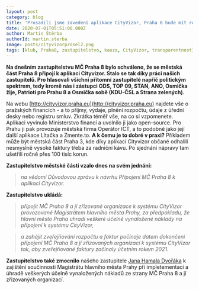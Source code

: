 ```yaml
---
layout: post
category: blog
title: 'Prosadili jsme zavedení aplikace CityVizor, Praha 8 bude mít rozklikávací rozpočet'
date: 2020-07-01T05:51:00.000Z
author: Martin Štěrba
authorId: martin.sterba
image: posts/cityvizorprosel2.png
tags: [klub, Praha8, zastupitelstvo, kauza, CityVizor, transparentnost]
---
```


**Na dnešním zastupitelstvu MČ Praha 8 bylo schváleno, že se městská část Praha 8 připojí k aplikaci Cityvizor. Stalo se tak díky práci našich zastupitelů. Pro hlasovali všichni přítomní zastupitelé napříč politickým spektrem, tedy kromě nás i zástupci ODS, TOP 09, STAN, ANO, Osmička žije, Patrioti pro Prahu 8 a Osmička sobě (KDU-ČSL a Strana zelených).**

Na webu [http://cityvizor.praha.eu](http://cityvizor.praha.eu) najdete vše o pražských financích - a to příjmy, výdaje, plnění rozpočtu, údaje z úřední desky nebo registru smluv. Zkrátka téměř vše, na co si vzpomenete. Aplikaci vyvinulo Ministerstvo financí a uvolnilo ji jako open-source. Pro Prahu ji pak provozuje městská firma Operátor ICT, a to podobně jako její další aplikace Lítačka a Zmente.to. **A k čemu je to dobré v praxi?** Příkladem může být městská část Praha 3, kde díky aplikaci Cityvizor občané odhalili nesmyslně vysoké faktury třeba za radniční kávu. Po sjednání nápravy tam ušetřili ročně přes 100 tisíc korun.

**Zastupitelstvo městské části vzalo dnes na svém jednání:**
> *na vědomí Důvodovou zprávu k návrhu Připojení MČ Praha 8 k aplikaci Cityvizor.*

**Zastupitelstvo ukládá:**
> *připojit MČ Praha 8 a jí zřizované organizace k systému CityVizor provozované Magistrátem hlavního města Prahy, za předpokladu, že hlavní město Praha uhradí veškeré účelně vynaložené náklady na připojení k systému CityVizor,*

> *a zahájit zveřejňování rozpočtu a faktur počínaje datem dokončení připojení MČ Praha 8 a jí zřizovaných organizací k systému CityVizor tak, aby zveřejňované faktury začínaly účetním rokem 2021.*

**Zastupitelstvo také zmocnilo** našeho zastupitele [Jana Hamala Dvořáka](https://praha8.pirati.cz/lide/jan-hamal-dvorak/) k zajištění součinnosti Magistrátu hlavního města Prahy při impletementaci a úhradě veškerých účelně vynaložených nákladů ze strany MČ Praha 8 a jí zřizovaných organizací.
